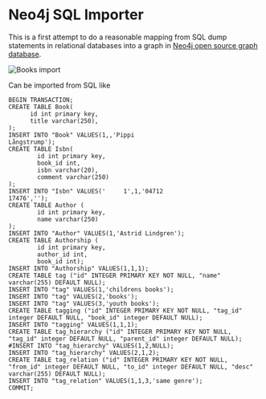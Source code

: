 Neo4j SQL Importer
==================
 
This is a first attempt to do a reasonable mapping from SQL dump statements in relational databases into a graph in [Neo4j open source graph database](http://neo4j.org/).

![Books import](https://github.com/peterneubauer/sql-import/raw/master/src/pics/books.png)


Can be imported from SQL like

    BEGIN TRANSACTION;
    CREATE TABLE Book(
          id int primary key,
          title varchar(250),
    );
    INSERT INTO "Book" VALUES(1,,'Pippi 
    Långstrump');
    CREATE TABLE Isbn(
            id int primary key,
            book_id int,
            isbn varchar(20),
            comment varchar(250)
    );
    INSERT INTO "Isbn" VALUES('     1',1,'04712
    17476','');
    CREATE TABLE Author (
            id int primary key,
            name varchar(250)
    );
    INSERT INTO "Author" VALUES(1,'Astrid Lindgren');
    CREATE TABLE Authorship (
            id int primary key,
            author_id int,
            book_id int);
    INSERT INTO "Authorship" VALUES(1,1,1);
    CREATE TABLE tag ("id" INTEGER PRIMARY KEY NOT NULL, "name" varchar(255) DEFAULT NULL);
    INSERT INTO "tag" VALUES(1,'childrens books');
    INSERT INTO "tag" VALUES(2,'books');
    INSERT INTO "tag" VALUES(3,'youth books');
    CREATE TABLE tagging ("id" INTEGER PRIMARY KEY NOT NULL, "tag_id" integer DEFAULT NULL, "book_id" integer DEFAULT NULL);
    INSERT INTO "tagging" VALUES(1,1,1);
    CREATE TABLE tag_hierarchy ("id" INTEGER PRIMARY KEY NOT NULL, "tag_id" integer DEFAULT NULL, "parent_id" integer DEFAULT NULL);
    #INSERT INTO "tag_hierarchy" VALUES(1,2,NULL);
    INSERT INTO "tag_hierarchy" VALUES(2,1,2);
    CREATE TABLE tag_relation ("id" INTEGER PRIMARY KEY NOT NULL, "from_id" integer DEFAULT NULL, "to_id" integer DEFAULT NULL, "desc" varchar(255) DEFAULT NULL);
    INSERT INTO "tag_relation" VALUES(1,1,3,'same genre');
    COMMIT;